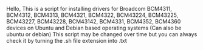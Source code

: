 Hello, This is a script for installing drivers for Broadcom BCM4311, BCM4312, BCM4313, BCM4321, BCM4322, BCM43224, BCM43225, BCM43227, BCM43228, BCM43142, BCM4331, BCM4352, BCM4360 devices
on Ubuntu and Debian based operating systems (Can also be ubuntu or debian) This script may be changed over time but you can always check it by turning the .sh file extension into .txt

